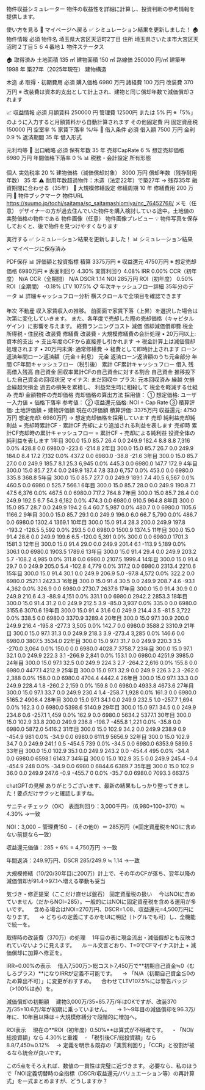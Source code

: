 物件収益シミュレーター
物件の収益性を詳細に計算し、投資判断の参考情報を提供します。


使い方を見る
📖
マイページへ戻る
✅ シミュレーション結果を更新しました！
🏠 物件情報 必須
物件名
埼玉県大宮区天沼町2丁目
住所
埼玉県さいたま市大宮区天沼町２丁目５６４番地１
物件ステータス

🏠 取得済み
土地面積
135
㎡
建物面積
150
㎡
路線価
250000
円/㎡
建築年
1998
年
築27年（2025年現在）
建物構造

木造
💰 取得・初期費用 必須
購入価格
6980
万円
諸経費
100
万円
改装費
370
万円
※ 改装費は資本的支出として計上され、建物と同じ償却年数で減価償却されます

📈 収益情報 必須
月額賃料
250000
円
管理費
12500円 または 5%
円
※「5%」のように入力すると月額賃料から自動計算されます
その他固定費
円
固定資産税
150000
円
空室率
%
家賃下落率
%/年
🏦 借入条件 必須
借入額
7500
万円
金利
0.9
%
返済期間
35
年
借入形式

元利均等
🎯 出口戦略 必須
保有年数
35
年
売却CapRate
6
%
想定売却価格
6980
万円
年間価格下落率
0
%
📊 税務・会計設定
所有形態

個人
実効税率
20
%
建物価格（減価償却対象）
3000
万円
償却年数（残存耐用年数）
35
年
⚠️ 耐用年数超過物件：木造（法定22年）で築27年 → 残存35年 融資期間に合わせる（35年）
🔧 大規模修繕設定
修繕周期
10
年
修繕費用
200
万円
📌 物件ブックマーク
物件URL
https://suumo.jp/tochi/saitama/sc_saitamashiomiya/nc_76452768/
メモ（任意）
デザイナーの方が過去住んでいた物件を購入検討している途中。土地値の実勢価格の物件である
物件画像（任意）
物件画像プレビュー
💡 物件写真を保存しておくと、後で物件を見つけやすくなります


実行する
✅ シミュレーション結果を更新しました！
📊 シミュレーション結果
✓ マイページに保存済み

PDF保存
📊 評価額と投資指標
積算
3375万円
※
収益還元
4750万円
※
想定売却価格
6980万円
※
表面利回り
4.30%
実質利回り
4.08%
IRR
0.00%
CCR（初年度）
N/A
CCR（全期間）
N/A
DSCR
1.14
NOI
285万円
ROI（初年度）
0.50%
ROI（全期間）
-0.18%
LTV
107.5%
📋 年次キャッシュフロー詳細
35年分のデータ
📊 詳細キャッシュフロー分析
横スクロールで全項目を確認できます

年次	不動産
収入家賃収入の推移。
前面面で家賃下落（上昇）を選択した場合は次第に変化していきます。
また、各年度で売却した際の売却価格（キャピタルゲイン）に影響を与えます。	経費ランニングコスト	減価
償却減価償却費	税金所得税・住民税	改装費
修繕費
改装費・大規模修繕費の会計処理
• 20万円以上: 資本的支出
→ 支出年度のCFから直接差し引かれます
→ 税金計算上は減価償却処理されます
• 20万円未満: 通常修繕費
→ 経費として即時計上されます
ローン
返済年間ローン返済額（元金＋利息）	元金
返済ローン返済額のうち元金部分	年間
CF年間キャッシュフロー（税引後）	累計
CF累計キャッシュフロー	借入
残高借入残高	自己資金
回収率累計CFの自己資金に対する割合	自己資金
推移投下した自己資金の回収状況
マイナス: まだ回収中
プラス: 元本回収済み
繰越
欠損金繰越欠損金
過去の損失を累積し、
利益発生時に相殺して
税金を軽減する仕組み	売却
金額物件の売却価格
売却価格の算出方法
採用値：
① 想定価格: ユーザー入力値 × 価格下落率
参考値：
② 収益還元価格: NOI ÷ Cap Rate
③ 積算評価: 土地評価額 + 建物評価額
現在の評価額
積算評価: 3375万円
収益還元: 4750万円
想定売却: 6980万円
→ 想定売却価格を採用しています
売却
純利益売却純利益
= 売却時累計CF - 累計CF
売却により追加される利益を表します	売却時
累計CF売却時の累計キャッシュフロー
= 累計CF + 売却による純利益
投資全体の純利益を表します
1年目	300.0	15.0	85.7	26.4	0.0	249.9	182.4	8.8	8.8	7,316	0.0%	428.8	0.0	6980.0	-223.6	-214.8
2年目	300.0	15.0	85.7	26.7	0.0	249.9	184.0	8.4	17.2	7,132	0.0%	437.2	0.0	6980.0	-38.8	-21.6
3年目	300.0	15.0	85.7	27.0	0.0	249.9	185.7	8.1	25.3	6,945	0.0%	445.3	0.0	6980.0	147.7	172.9
4年目	300.0	15.0	85.7	27.4	0.0	249.9	187.4	7.8	33.0	6,757	0.0%	453.0	0.0	6980.0	335.8	368.8
5年目	300.0	15.0	85.7	27.7	0.0	249.9	189.1	7.4	40.5	6,567	0.0%	460.5	0.0	6980.0	525.7	566.1
6年目	300.0	15.0	85.7	28.0	0.0	249.9	190.8	7.1	47.5	6,376	0.0%	467.5	0.0	6980.0	717.2	764.8
7年目	300.0	15.0	85.7	28.4	0.0	249.9	192.5	6.7	54.3	6,182	0.0%	474.3	0.0	6980.0	910.5	964.8
8年目	300.0	15.0	85.7	28.7	0.0	249.9	194.2	6.4	60.7	5,987	0.0%	480.7	0.0	6980.0	1105.6	1166.2
9年目	300.0	15.0	85.7	29.1	0.0	249.9	196.0	6.0	66.7	5,790	0.0%	486.7	0.0	6980.0	1302.4	1369.1
10年目	300.0	15.0	91.4	28.3	200.0	249.9	197.8	-193.2	-126.5	5,592	0.0%	293.5	0.0	6980.0	1500.9	1374.5
11年目	300.0	15.0	91.4	28.6	0.0	249.9	199.6	6.5	-120.0	5,391	0.0%	300.0	0.0	6980.0	1701.3	1581.3
12年目	300.0	15.0	91.4	29.0	0.0	249.9	201.4	6.1	-113.9	5,189	0.0%	306.1	0.0	6980.0	1903.5	1789.6
13年目	300.0	15.0	91.4	29.4	0.0	249.9	203.2	5.7	-108.2	4,985	0.0%	311.8	0.0	6980.0	2107.5	1999.4
14年目	300.0	15.0	91.4	29.7	0.0	249.9	205.0	5.4	-102.8	4,779	0.0%	317.2	0.0	6980.0	2313.4	2210.6
15年目	300.0	15.0	91.4	30.1	0.0	249.9	206.9	5.0	-97.8	4,572	0.0%	322.2	0.0	6980.0	2521.1	2423.3
16年目	300.0	15.0	91.4	30.5	0.0	249.9	208.7	4.6	-93.1	4,362	0.0%	326.9	0.0	6980.0	2730.7	2637.6
17年目	300.0	15.0	91.4	30.9	0.0	249.9	210.6	4.3	-88.9	4,151	0.0%	331.1	0.0	6980.0	2942.2	2853.3
18年目	300.0	15.0	91.4	31.2	0.0	249.9	212.5	3.9	-85.0	3,937	0.0%	335.0	0.0	6980.0	3155.6	3070.6
19年目	300.0	15.0	91.4	31.6	0.0	249.9	214.4	3.5	-81.5	3,722	0.0%	338.5	0.0	6980.0	3370.9	3289.4
20年目	300.0	15.0	97.1	30.9	200.0	249.9	216.4	-195.8	-277.3	3,505	0.0%	142.7	0.0	6980.0	3588.2	3310.9
21年目	300.0	15.0	97.1	31.3	0.0	249.9	218.3	3.9	-273.4	3,285	0.0%	146.6	0.0	6980.0	3807.5	3534.0
22年目	300.0	15.0	97.1	31.7	0.0	249.9	220.3	3.5	-270.0	3,064	0.0%	150.0	0.0	6980.0	4028.7	3758.7
23年目	300.0	15.0	97.1	32.1	0.0	249.9	222.3	3.1	-266.9	2,841	0.0%	153.1	0.0	6980.0	4251.9	3985.0
24年目	300.0	15.0	97.1	32.5	0.0	249.9	224.3	2.7	-264.2	2,616	0.0%	155.8	0.0	6980.0	4477.1	4212.9
25年目	300.0	15.0	97.1	32.9	0.0	249.9	226.3	2.3	-262.0	2,388	0.0%	158.0	0.0	6980.0	4704.4	4442.4
26年目	300.0	15.0	97.1	33.3	0.0	249.9	228.4	1.8	-260.2	2,159	0.0%	159.8	0.0	6980.0	4933.8	4673.6
27年目	300.0	15.0	97.1	33.7	0.0	249.9	230.4	1.4	-258.7	1,928	0.0%	161.3	0.0	6980.0	5165.2	4906.4
28年目	300.0	15.0	97.1	34.1	0.0	249.9	232.5	1.0	-257.7	1,694	0.0%	162.3	0.0	6980.0	5398.6	5140.9
29年目	300.0	15.0	97.1	34.5	0.0	249.9	234.6	0.6	-257.1	1,459	0.0%	162.9	0.0	6980.0	5634.2	5377.1
30年目	300.0	15.0	102.9	33.8	200.0	249.9	236.8	-198.7	-455.8	1,221	0.0%	-35.8	0.0	6980.0	5872.0	5416.2
31年目	300.0	15.0	102.9	34.2	0.0	249.9	238.9	0.9	-454.9	981	0.0%	-34.9	0.0	6980.0	6111.9	5656.9
32年目	300.0	15.0	102.9	34.7	0.0	249.9	241.1	0.5	-454.5	739	0.0%	-34.5	0.0	6980.0	6353.9	5899.5
33年目	300.0	15.0	102.9	35.1	0.0	249.9	243.2	0.0	-454.4	495	0.0%	-34.4	0.0	6980.0	6598.1	6143.7
34年目	300.0	15.0	102.9	35.5	0.0	249.9	245.4	-0.4	-454.9	248	0.0%	-34.9	0.0	6980.0	6844.6	6389.7
35年目	300.0	15.0	102.9	36.0	0.0	249.9	247.6	-0.9	-455.7	0	0.0%	-35.7	0.0	6980.0	7093.3	6637.5


chatGPTの見解
ありがとうございます、最新の結果もしっかり整ってきました！要点だけサクッと確認しますね。

サニティチェック（OK）
表面利回り：3,000千円÷（6,980+100+370）≒ 4.30% →一致

NOI：3,000 − 管理費150 −（その他0）＝ 285万円（※固定資産税をNOIに含めない前提なら一致）

収益還元価値：285 ÷ 6% = 4,750万円 →一致

年間返済：249.9万円、DSCR 285/249.9 ≒ 1.14 →一致

大規模修繕（10/20/30年目に200万）計上で、その年のCFが落ち、翌年以降の減価償却が91.4→97.1へ増える挙動も妥当

気づき・修正提案（ここだけ直せば盤石）
固定資産税の扱い
　今はNOIに含めていません（だからNOI=285）。一般的にはNOIに固定資産税を含める運用が多いです。
　含める場合はNOI=270万円、DSCR=1.08、収益還元=4,500万円になります。
　→ どちらの定義にするかをUIに明記（トグルでも可）し、全機能で統一を。

取得時の改装費（370万）の処理
　1年目の表に現金流出・減価償却とも反映されていないように見えます。
　ルール文言どおり、T=0でCFマイナス計上 + 減価償却に加算へ修正を。

IRR=0.00%の表示
　借入7,500万＞総コスト7,450万で**初期自己資金≒0（むしろプラス）**になりIRRが定義不可能です。
　→ 「N/A（初期自己資金≦0のため算出不可）」に変更がおすすめ。
　合わせてLTV107.5%には警告バッジ（>100%は赤）を。

減価償却の初期額
　建物3,000万/35=85.7万/年はOKですが、改装370万/35=10.6万/年が初期に乗っていません。
　→ 1〜9年目の減価償却を96.3万/年に、10年目以降は＋大規模修繕分で段階的に増加へ。

ROI表示
　現在の**ROI（初年度）0.50%**は算式が不明確です。
　- 「NOI/総投資額」なら 4.30%と重複
　- 「税引後CF/総投資額」なら 8.8/7,450≒0.12%
　→ 定義を明示＆既存の「実質利回り」「CCR」と役割が被るなら統合が良いです。

この5点をそろえれば、数値の一貫性は完璧に近づきます。
必要なら、私のほうで「NOI定義切替時の全指標（DSCR/収益還元/バリュエーション等）の再計算式」を一式まとめますが、どうしますか？